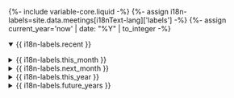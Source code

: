 {%- include variable-core.liquid -%}
{%- assign i18n-labels=site.data.meetings[i18nText-lang]['labels'] -%}
{%- assign current_year='now' | date: "%Y" | to_integer -%}

<div class="wb-tabs">
        <div class="tabpanels">
                <details id="recent" open="open">
                        <summary>{{ i18n-labels.recent }}</summary>
                        <ul id="recent_meetings_list" class="list-unstyled lst-spcd-2 meetings" data-wb-json='{ "url": "/meetings/meetings?days=21", "mapping": ["/title", "/web", "/start", "/end", "/contact", "/location", "/address", "/phone", "/email", "/bibCode", "/keywords", "/meetingNumber"], "queryall": ["summary", ".web", ".start", ".end", ".contact", ".location", ".address", ".phone", ".email", ".proceedings", ".keywords", ".meeting-number"] }'>
                                <template>
                                <li>
                                {%- include meeting.markdown -%}
                                </li>
                                </template>
                        </ul>
                </details>
                <details id="this_month">
                        <summary>{{ i18n-labels.this_month }}</summary>
                        <ul id="this_month_meetings_list" class="list-unstyled lst-spcd-2 meetings" data-wb-json='{ "url": "/meetings/meetings?month=this", "mapping": ["/title", "/web", "/start", "/end", "/contact", "/location", "/address", "/phone", "/email", "/bibCode", "/keywords", "/meetingNumber"], "queryall": ["summary", ".web", ".start", ".end", ".contact", ".location", ".address", ".phone", ".email", ".proceedings", ".keywords", ".meeting-number"] }'>
                                <template>
                                <li>
                                {%- include meeting.markdown -%}
                                </li>
                                </template>
                        </ul>
                </details>
                <details id="next_month">
                        <summary>{{ i18n-labels.next_month }}</summary>
                        <ul id="next_month_meetings_list" class="list-unstyled lst-spcd-2 meetings" data-wb-json='{ "url": "/meetings/meetings?month=next", "mapping": ["/title", "/web", "/start", "/end", "/contact", "/location", "/address", "/phone", "/email", "/bibCode", "/keywords", "/meetingNumber"], "queryall": ["summary", ".web", ".start", ".end", ".contact", ".location", ".address", ".phone", ".email", ".proceedings", ".keywords", ".meeting-number"] }'>
                                <template>
                                <li>
                                {%- include meeting.markdown -%}
                                </li>
                                </template>
                        </ul>
                </details>
                <details id="this_year">
                        <summary>{{ i18n-labels.this_year }}</summary>
                        <ul id="this_year_meetings_list" class="list-unstyled lst-spcd-2 meetings" data-wb-json='{ "url": "/meetings/meetings?year={{ current_year }}", "mapping": ["/title", "/web", "/start", "/end", "/contact", "/location", "/address", "/phone", "/email", "/bibCode", "/keywords", "/meetingNumber"], "queryall": ["summary", ".web", ".start", ".end", ".contact", ".location", ".address", ".phone", ".email", ".proceedings", ".keywords", ".meeting-number"] }'>
                                <template>
                                <li>
                                {%- include meeting.markdown -%}
                                </li>
                                </template>
                        </ul>
                </details>
                <details id="future_years">
                        {%- assign next_year=current_year | plus: 1 -%}
                        <summary>{{ i18n-labels.future_years }}</summary>
                        <ul id="future_years_meetings_list" class="list-unstyled lst-spcd-2 meetings" data-wb-json='{ "url": "/meetings/meetings?year={{ next_year }}", "mapping": ["/title", "/web", "/start", "/end", "/contact", "/location", "/address", "/phone", "/email", "/bibCode", "/keywords", "/meetingNumber"], "queryall": ["summary", ".web", ".start", ".end", ".contact", ".location", ".address", ".phone", ".email", ".proceedings", ".keywords", ".meeting-number"] }'>
                                <template>
                                <li>
                                {%- include meeting.markdown -%}
                                </li>
                                </template>
                        </ul>
                </details>
        </div>
</div>
